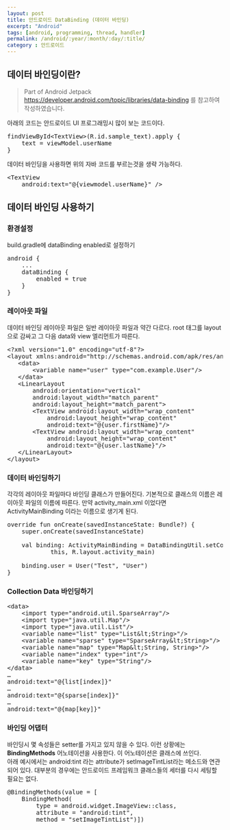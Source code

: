 ```yaml
---
layout: post
title: 안드로이드 DataBinding (데이터 바인딩)
excerpt: "Android"
tags: [android, programming, thread, handler]
permalink: /android/:year/:month/:day/:title/
category : 안드로이드
---
```


## 데이터 바인딩이란?

> Part of Android Jetpack  
> https://developer.android.com/topic/libraries/data-binding  를 참고하여 작성하였습니다.

아래의 코드는 안드로이드 UI 프로그래밍시 많이 보는 코드이다.
<pre class="prettyprint">
findViewById&ltTextView&gt(R.id.sample_text).apply {
    text = viewModel.userName
}
</pre>

데이터 바인딩을 사용하면 위의 자바 코드를 부르는것을 생략 가능하다.
<pre class="prettyprint">
&ltTextView
    android:text="@{viewmodel.userName}" /&gt
</pre>

## 데이터 바인딩 사용하기 

### 환경설정
build.gradle에 dataBinding enabled로 설정하기
<pre class="prettyprint">
android {
    ...
    dataBinding {
        enabled = true
    }
}
</pre>

### 레이아웃 파일
데이터 바인딩 레이아웃 파일은 일반 레이아웃 파일과 약간 다르다. root 태그를 layout으로 감싸고 그 다음 data와 view 엘리먼트가 따른다.
<pre class="prettyprint">
&lt;?xml version=&quot;1.0&quot; encoding=&quot;utf-8&quot;?&gt;
&lt;layout xmlns:android=&quot;http://schemas.android.com/apk/res/android&quot;&gt;
   &lt;data&gt;
       &lt;variable name=&quot;user&quot; type=&quot;com.example.User&quot;/&gt;
   &lt;/data&gt;
   &lt;LinearLayout
       android:orientation=&quot;vertical&quot;
       android:layout_width=&quot;match_parent&quot;
       android:layout_height=&quot;match_parent&quot;&gt;
       &lt;TextView android:layout_width=&quot;wrap_content&quot;
           android:layout_height=&quot;wrap_content&quot;
           android:text=&quot;@{user.firstName}&quot;/&gt;
       &lt;TextView android:layout_width=&quot;wrap_content&quot;
           android:layout_height=&quot;wrap_content&quot;
           android:text=&quot;@{user.lastName}&quot;/&gt;
   &lt;/LinearLayout&gt;
&lt;/layout&gt;
</pre>

### 데이터 바인딩하기
각각의 레이아웃 파일마다 바인딩 클래스가 만들어진다. 기본적으로 클래스의 이름은 레이아웃 파일의 이름에 따른다. 만약 activity_main.xml 이었다면 ActivityMainBinding 이라는 이름으로 생기게 된다.

<pre class="prettyprint">
override fun onCreate(savedInstanceState: Bundle?) {
    super.onCreate(savedInstanceState)

    val binding: ActivityMainBinding = DataBindingUtil.setContentView(
            this, R.layout.activity_main)

    binding.user = User("Test", "User")
}
</pre>

### Collection Data 바인딩하기
<pre class="prettyprint">
&lt;data&gt;
    &lt;import type=&quot;android.util.SparseArray&quot;/&gt;
    &lt;import type=&quot;java.util.Map&quot;/&gt;
    &lt;import type=&quot;java.util.List&quot;/&gt;
    &lt;variable name=&quot;list&quot; type=&quot;List&amp;lt;String&gt;&quot;/&gt;
    &lt;variable name=&quot;sparse&quot; type=&quot;SparseArray&amp;lt;String&gt;&quot;/&gt;
    &lt;variable name=&quot;map&quot; type=&quot;Map&amp;lt;String, String&gt;&quot;/&gt;
    &lt;variable name=&quot;index&quot; type=&quot;int&quot;/&gt;
    &lt;variable name=&quot;key&quot; type=&quot;String&quot;/&gt;
&lt;/data&gt;
&hellip;
android:text=&quot;@{list[index]}&quot;
&hellip;
android:text=&quot;@{sparse[index]}&quot;
&hellip;
android:text=&quot;@{map[key]}&quot;
</pre>

### 바인딩 어댑터
바인딩시 몇 속성들은 setter를 가지고 있지 않을 수 있다. 이런 상황에는 **BindingMethods** 어노테이션을 사용한다. 이 어노테이션은 클래스에 쓰인다.  
아래 예시에서는 android:tint 라는 attribute가 setImageTintList라는 메소드와 연관되어 있다. 대부분의 경우에는 안드로이드 프레임워크 클래스들의 세터를 다시 세팅할 필요는 없다. 
<pre class="prettyprint">
@BindingMethods(value = [
    BindingMethod(
        type = android.widget.ImageView::class,
        attribute = "android:tint",
        method = "setImageTintList")])
</pre>



